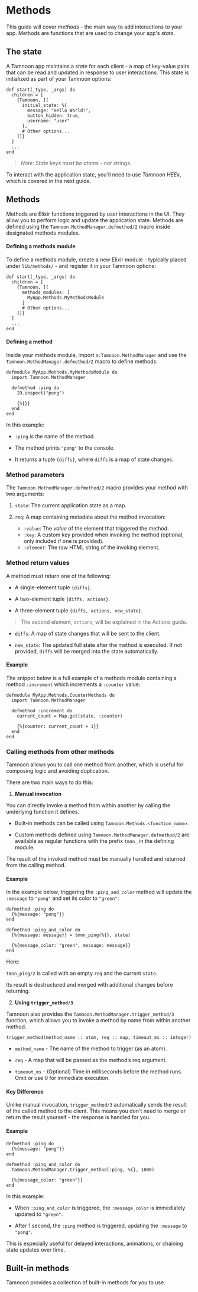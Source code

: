 # Methods

This guide will cover _methods_ - the main way to add interactions to your app. Methods are functions that are used to change your app's _state_.

## The state

A Tamnoon app maintains a _state_ for each client - a map of key-value pairs that can be read and updated in response to user interactions. This state is initialized as part of your Tamnoon options:

```
def start(_type, _args) do
  children = [
    {Tamnoon, [[
      initial_state: %{
        message: "Hello World!",
        button_hidden: true,
        username: "user"
      },
      # Other options...
    ]]}
  ]
  ...
end
```

> _Note: State keys must be atoms - not strings._

To interact with the application state, you'll need to use _Tamnoon HEEx_, which is covered in the next guide.

## Methods

Methods are Elixir functions triggered by user interactions in the UI. They allow you to perform logic and update the application state. Methods are defined using the `Tamnoon.MethodManager.defmethod/2` macro inside designated methods modules.

#### Defining a methods module

To define a methods module, create a new Elixir module - typically placed under `lib/methods/` - and register it in your Tamnoon options:

```
def start(_type, _args) do
  children = [
    {Tamnoon, [[
      methods_modules: [
        MyApp.Methods.MyMethodsModule
      ]
      # Other options...
    ]]}
  ]
  ...
end
```

#### Defining a method

Inside your methods module, import `m:Tamnoon.MethodManager` and use the `Tamnoon.MethodManager.defmethod/2` macro to define methods:

```
defmodule MyApp.Methods.MyMethodsModule do
  import Tamnoon.MethodManager

  defmethod :ping do
    IO.inspect("pong")

    {%{}}
  end
end
```

In this example:

- `:ping` is the name of the method.

- The method prints `"pong"` to the console.

- It returns a tuple `{diffs}`, where `diffs` is a map of state changes.

### Method parameters

The `Tamnoon.MethodManager.defmethod/2` macro provides your method with two arguments:

1. `state`: The current application state as a map.

2. `req`: A map containing metadata about the method invocation:
   - `:value`: The _value_ of the element that triggered the method.
   - `:key`: A custom key provided when invoking the method (optional, only included if one is provided).
   - `:element`: The raw HTML string of the invoking element.

### Method return values

A method must return one of the following:

- A single-element tuple `{diffs}`.

- A two-element tuple `{diffs, actions}`.

- A three-element tuple `{diffs, actions, new_state}`.

> The second element, `actions`, will be explained in the Actions guide.

- `diffs`: A map of state changes that will be sent to the client.

- `new_state`: The updated full state after the method is executed. If not provided, `diffs` will be merged into the state automatically.

#### Example

The snippet below is a full example of a methods module containing a method `:increment` which increments a `:counter` value:

```
defmodule MyApp.Methods.CounterMethods do
  import Tamnoon.MethodManager

  defmethod :increment do
    current_count = Map.get(state, :counter)

    {%{counter: current_count + 1}}
  end
end
```

### Calling methods from other methods

Tamnoon allows you to call one method from another, which is useful for composing logic and avoiding duplication.

There are two main ways to do this:

1. **Manual invocation**

You can directly invoke a method from within another by calling the underlying function it defines.

- Built-in methods can be called using `Tamnoon.Methods.<function_name>`.

- Custom methods defined using `Tamnoon.MethodManager.defmethod/2` are available as regular functions with the prefix `tmnn_` in the defining module.

The result of the invoked method must be manually handled and returned from the calling method.

#### Example

In the example below, triggering the `:ping_and_color` method will update the `:message` to `"pong"` and set its color to `"green"`:

```
defmethod :ping do
  {%{message: "pong"}}
end

defmethod :ping_and_color do
  {%{message: message}} = tmnn_ping(%{}, state)

  {%{message_color: "green", message: message}}
end
```

Here:

`tmnn_ping/2` is called with an empty `req` and the current `state`.

Its result is destructured and merged with additional changes before returning.


2. **Using `trigger_method/3`**

Tamnoon also provides the `Tamnoon.MethodManager.trigger_method/3` function, which allows you to invoke a method by name from within another method.

```
trigger_method(method_name :: atom, req :: map, timeout_ms :: integer)
```

- `method_name` - The name of the method to trigger (as an atom).

- `req` - A map that will be passed as the method’s req argument.

- `timeout_ms` - (Optional) Time in milliseconds before the method runs. Omit or use 0 for immediate execution.


#### Key Difference

Unlike manual invocation, `trigger_method/3` automatically sends the result of the called method to the client. This means you don't need to merge or return the result yourself - the response is handled for you.


#### Example

```
defmethod :ping do
  {%{message: "pong"}}
end

defmethod :ping_and_color do
  Tamnoon.MethodManager.trigger_method(:ping, %{}, 1000)

  {%{message_color: "green"}}
end
```

In this example:

- When `:ping_and_color` is triggered, the `:message_color` is immediately updated to `"green"`.

- After 1 second, the `:ping` method is triggered, updating the `:message` to `"pong"`.

This is especially useful for delayed interactions, animations, or chaining state updates over time.


## Built-in methods

Tamnoon provides a collection of built-in methods for you to use.

### 